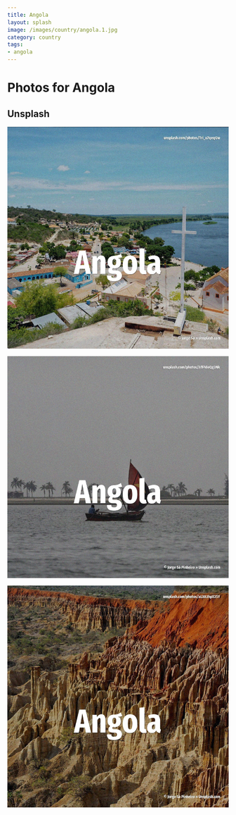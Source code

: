```yaml
---
title: Angola
layout: splash
image: /images/country/angola.1.jpg
category: country
tags:
- angola
---
```

# Photos for Angola

## Unsplash

![Angola](/images/country/angola.1.jpg)

![Angola](/images/country/angola.2.jpg)

![Angola](/images/country/angola.3.jpg)
